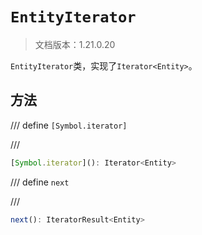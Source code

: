# `EntityIterator`

> 文档版本：1.21.0.20

`EntityIterator`类，实现了`Iterator<Entity>`。

## 方法

/// define
`[Symbol.iterator]`


///

```js
[Symbol.iterator](): Iterator<Entity>
```


/// define
`next`


///

```js
next(): IteratorResult<Entity>
```

